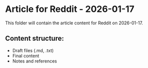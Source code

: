 # Article for Reddit - 2026-01-17

This folder will contain the article content for Reddit on 2026-01-17.

## Content structure:
- Draft files (.md, .txt)
- Final content
- Notes and references
